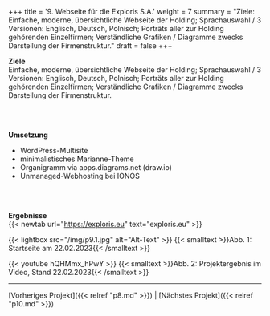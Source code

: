 +++
title = '9. Webseite für die Exploris S.A.'
weight = 7
summary = "Ziele: Einfache, moderne, übersichtliche Webseite der Holding; Sprachauswahl / 3 Versionen: Englisch, Deutsch, Polnisch; Porträts aller zur Holding gehörenden Einzelfirmen; Verständliche Grafiken / Diagramme zwecks Darstellung der Firmenstruktur."
draft = false
+++


**Ziele**  
Einfache, moderne, übersichtliche Webseite der Holding; Sprachauswahl / 3 Versionen: Englisch, Deutsch, Polnisch; Porträts aller zur Holding gehörenden Einzelfirmen; Verständliche Grafiken / Diagramme zwecks Darstellung der Firmenstruktur.

</br></br>  

**Umsetzung**  
- WordPress-Multisite
- minimalistisches Marianne-Theme
- Organigramm via apps.diagrams.net (draw.io)
- Unmanaged-Webhosting bei IONOS

</br></br>  

**Ergebnisse**  
{{< newtab url="https://exploris.eu" text="exploris.eu" >}}

{{< lightbox src="/img/p9.1.jpg" alt="Alt-Text" >}}
{{< smalltext >}}Abb. 1: Startseite am 22.02.2023{{< /smalltext >}}


{{< youtube hQHMmx_hPwY >}}
{{< smalltext >}}Abb. 2: Projektergebnis im Video, Stand 22.02.2023{{< /smalltext >}}

---

[Vorheriges Projekt]({{< relref "p8.md" >}}) | [Nächstes Projekt]({{< relref "p10.md" >}})